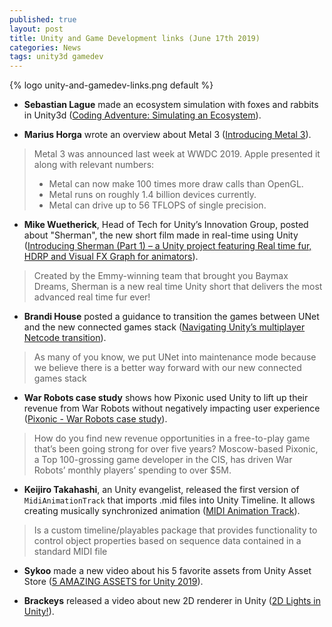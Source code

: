 ```yaml
---
published: true
layout: post
title: Unity and Game Development links (June 17th 2019)
categories: News
tags: unity3d gamedev
---
```


{% logo unity-and-gamedev-links.png default %}

* **Sebastian Lague** made an ecosystem simulation with foxes and rabbits in Unity3d ([Coding Adventure: Simulating an Ecosystem](https://www.youtube.com/watch?v=r_It_X7v-1E)).

* **Marius Horga** wrote an overview about Metal 3 ([Introducing Metal 3](http://metalkit.org/2019/06/10/introducing-metal-3.html)).
> Metal 3 was announced last week at WWDC 2019. Apple presented it along with relevant numbers:
> 
> * Metal can now make 100 times more draw calls than OpenGL.
> * Metal runs on roughly 1.4 billion devices currently.
> * Metal can drive up to 56 TFLOPS of single precision.

* **Mike Wuetherick**, Head of Tech for Unity’s Innovation Group, posted about "Sherman", the new short film made in real-time using Unity ([Introducing Sherman (Part 1) – a Unity project featuring Real time fur, HDRP and Visual FX Graph for animators](https://blogs.unity3d.com/2019/06/11/introducing-sherman-part-1)).
> Created by the Emmy-winning team that brought you Baymax Dreams, Sherman is a new real time Unity short that delivers the most advanced real time fur ever!

* **Brandi House** posted a guidance to transition the games between UNet and the new connected games stack ([Navigating Unity’s multiplayer Netcode transition](https://blogs.unity3d.com/2019/06/13/navigating-unitys-multiplayer-netcode-transition)).
> As many of you know, we put UNet into maintenance mode because we believe there is a better way forward with our new connected games stack

* **War Robots case study** shows how Pixonic used Unity to lift up their revenue from War Robots without negatively impacting user experience ([Pixonic - War Robots case study](https://unity.com/case-study/pixonic-war-robots)).
> How do you find new revenue opportunities in a free-to-play game that’s been going strong for over five years? Moscow-based Pixonic, a Top 100-grossing game developer in the CIS, has driven War Robots’ monthly players’ spending to over $5M.

* **Keijiro Takahashi**, an Unity evangelist, released the first version of `MidiAnimationTrack` that imports .mid files into Unity Timeline. It allows creating musically synchronized animation ([MIDI Animation Track](https://github.com/keijiro/MidiAnimationTrack)).
> Is a custom timeline/playables package that provides functionality to control object properties based on sequence data contained in a standard MIDI file 

* **Sykoo** made a new video about his 5 favorite assets from Unity Asset Store ([5 AMAZING ASSETS for Unity 2019](https://www.youtube.com/watch?v=LLlJzQNYsAI)).

* **Brackeys** released a video about new 2D renderer in Unity ([2D Lights in Unity!](https://www.youtube.com/watch?v=nkgGyO9VG54)).
